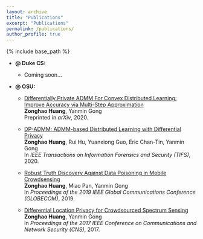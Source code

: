 ```yaml
---
layout: archive
title: "Publications"
excerpt: "Publications"
permalink: /publications/
author_profile: true
---
```

{% include base_path %}


* <b> @ Duke CS:</b>
  * Coming soon...

* <b> @ OSU:</b>
  * [Differentially Private ADMM For Convex Distributed Learning: Improve Accuracy via Multi-Step Approximation](https://zonghaohuang007.github.io/home/files/paper4.pdf) <br>
    <b>Zonghao Huang</b>, Yanmin Gong <br>
    Preprinted in <i>arXiv</i>, 2020.
  
  * [DP-ADMM: ADMM-based Distributed Learning with Differential Privacy](https://zonghaohuang007.github.io/home/files/paper2.pdf) <br>
    <b>Zonghao Huang</b>, Rui Hu, Yuanxiong Guo, Eric Chan-Tin, Yanmin Gong <br> 
    In <i> IEEE Transactions on Information Forensics and Security (TIFS)</i>, 2020.

  * [Robust Truth Discovery Against Data Poisoning in Mobile Crowdsensing](https://zonghaohuang007.github.io/home/files/paper3.pdf) <br>
    <b>Zonghao Huang</b>, Miao Pan, Yanmin Gong <br> 
    In <i>Proceedings of the 2019 IEEE Global Communications Conference (GLOBECOM)</i>, 2019.

  * [Differential Location Privacy for Crowdsourced Spectrum Sensing](https://zonghaohuang007.github.io/home/files/paper1.pdf) <br>
    <b>Zonghao Huang</b>, Yanmin Gong <br>
    In <i>Proceedings of the 2017 IEEE Conference on Communications and Network Security (CNS)</i>, 2017.

